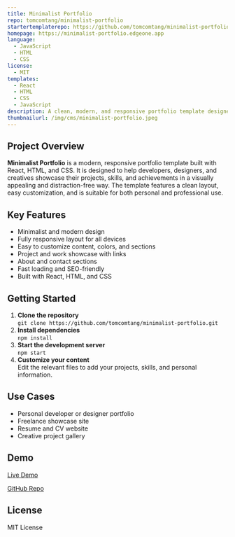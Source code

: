 ```yaml
---
title: Minimalist Portfolio
repo: tomcomtang/minimalist-portfolio
startertemplaterepo: https://github.com/tomcomtang/minimalist-portfolio
homepage: https://minimalist-portfolio.edgeone.app
language:
  - JavaScript
  - HTML
  - CSS
license:
  - MIT
templates:
  - React
  - HTML
  - CSS
  - JavaScript
description: A clean, modern, and responsive portfolio template designed for developers and creatives to showcase their work with minimal distraction and maximum impact.
thumbnailurl: /img/cms/minimalist-portfolio.jpeg
---
```


## Project Overview

**Minimalist Portfolio** is a modern, responsive portfolio template built with React, HTML, and CSS. It is designed to help developers, designers, and creatives showcase their projects, skills, and achievements in a visually appealing and distraction-free way. The template features a clean layout, easy customization, and is suitable for both personal and professional use.

## Key Features

- Minimalist and modern design
- Fully responsive layout for all devices
- Easy to customize content, colors, and sections
- Project and work showcase with links
- About and contact sections
- Fast loading and SEO-friendly
- Built with React, HTML, and CSS

## Getting Started

1. **Clone the repository**  
   `git clone https://github.com/tomcomtang/minimalist-portfolio.git`
2. **Install dependencies**  
   `npm install`
3. **Start the development server**  
   `npm start`
4. **Customize your content**  
   Edit the relevant files to add your projects, skills, and personal information.

## Use Cases

- Personal developer or designer portfolio
- Freelance showcase site
- Resume and CV website
- Creative project gallery

## Demo

[Live Demo](https://minimalist-portfolio-demo.example.com)

[GitHub Repo](https://github.com/tomcomtang/minimalist-portfolio)

## License

MIT License
